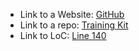 - Link to a Website: [GitHub](http://github.com)
- Link to a repo: [Training Kit](https://github.com/github/training-kit)
- Link to LoC: [Line 140](https://github.com/ujr/minitools/blob/master/src/isbnck.c#L140)
